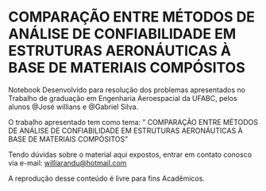 # COMPARAÇÃO ENTRE MÉTODOS DE ANÁLISE DE CONFIABILIDADE EM ESTRUTURAS AERONÁUTICAS À BASE DE MATERIAIS COMPÓSITOS

Notebook Desenvolvido para resolução dos problemas apresentados no Trabalho de graduação em Engenharia Aeroespacial da UFABC, pelos alunos @José willians e @Gabriel Silva.

O trabalho apresentado tem como tema: ” COMPARAÇÃO ENTRE MÉTODOS DE ANÁLISE DE CONFIABILIDADE EM ESTRUTURAS AERONÁUTICAS À BASE DE MATERIAIS COMPÓSITOS”

Tendo dúvidas sobre o material aqui expostos, entrar em contato conosco via e-mail: williarandu@hotmail.com

A reprodução desse conteúdo é livre para fins Acadêmicos.